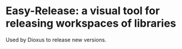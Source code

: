 # Easy-Release: a visual tool for releasing workspaces of libraries

Used by Dioxus to release new versions.
